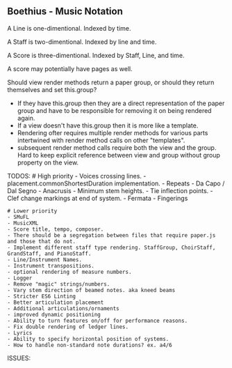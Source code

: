 Boethius - Music Notation
-------------------------

A Line is one-dimentional. Indexed by time.

A Staff is two-dimentional. Indexed by line and time.

A Score is three-dimentional. Indexed by Staff, Line, and time.

A score may potentially have pages as well.


Should view render methods return a paper group, or should they return themselves and set this.group?
- If they have this.group then they are a direct representation of the paper group and have to be responsible for removing it on being rendered again.
- If a view doesn't have this.group then it is more like a template.
- Rendering ofter requires multiple render methods for various parts intertwined with render method calls on other "templates".
- subsequent render method calls require both the view and the group. Hard to keep explicit reference between view and group without group property on the view.

TODOS:
    # High priority
    - Voices crossing lines.
    - placement.commonShortestDuration implementation.
    - Repeats
    - Da Capo / Dal Segno
    - Anacrusis
    - Minimum stem heights.
    - Tie inflection points.
    - Clef change markings at end of system.
    - Fermata
    - Fingerings

    # Lower priority
    - SMuFL
    - MusicXML
    - Score title, tempo, composer.
    - There should be a segregation between files that require paper.js and those that do not.
    - Implement different staff type rendering. StaffGroup, ChoirStaff, GrandStaff, and PianoStaff.
    - Line/Instrument Names.
    - Instrument transpositions.
    - optional rendering of measure numbers.
    - Logger
    - Remove "magic" strings/numbers.
    - Vary stem direction of beamed notes. aka kneed beams
    - Stricter ES6 Linting
    - Better articulation placement
    - Additional articulations/ornaments
    - improved dynamic positioning
    - Ability to turn features on/off for performance reasons.
    - Fix double rendering of ledger lines.
    - Lyrics
    - Ability to specify horizontal position of systems.
    - How to handle non-standard note durations? ex. a4/6

ISSUES:
